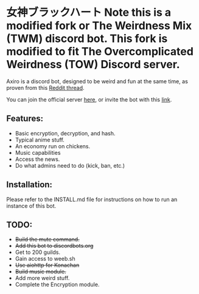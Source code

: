 # 女神ブラックハート Note this is a modified fork or The Weirdness Mix (TWM) discord bot. This fork is modified to fit The Overcomplicated Weirdness (TOW) Discord server.

Axiro is a discord bot, designed to be weird and fun at the same time, as proven from this [Reddit thread](https://www.reddit.com/r/softwaregore/comments/ayfcbe/and_you_thought_student_debt_was_bad_try_discord/).

You can join the official server [here](https://discord.gg/veVDS47), or invite the bot with this [link](https://discordapp.com/api/oauth2/authorize?client_id=693568262813909072&permissions=8&scope=bot).

## Features:

* Basic encryption, decryption, and hash.
* Typical anime stuff.
* An economy run on chickens.
* Music capabilities
* Access the news.
* Do what admins need to do (kick, ban, etc.)

## Installation:

Please refer to the INSTALL.md file for instructions on how to run an instance of this bot.

## TODO:

* ~~Build the mute command.~~
* ~~Add this bot to discordbots.org~~
* Get to 200 guilds.
* Gain access to weeb.sh
* ~~Use aiohttp for Konachan~~
* ~~Build music module.~~
* Add more weird stuff.
* Complete the Encryption module.
